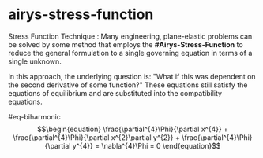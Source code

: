 # airys-stress-function

Stress Function Technique
: Many engineering, plane-elastic problems can be solved by some method that employs the **#Airys-Stress-Function** to reduce the general formulation to a single governing equation in terms of a single unknown.

In this approach, the underlying question is: "What if this was dependent on the second derivative of some function?" These equations still satisfy the equations of equilibrium and are substituted into the compatibility equations.

#eq-biharmonic
$$\begin{equation}
\frac{\partial^{4}\Phi}{\partial x^{4}} + \frac{\partial^{4}\Phi}{\partial x^{2}\partial y^{2}} + \frac{\partial^{4}\Phi}{\partial y^{4}} = \nabla^{4}\Phi = 0
\end{equation}$$